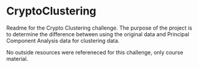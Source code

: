 # CryptoClustering

Readme for the Crypto Clustering challenge. The purpose of the project is to determine the difference between using the original data and Principal Component Analysis data for clustering data.

No outside resources were refereneced for this challenge, only course material.
